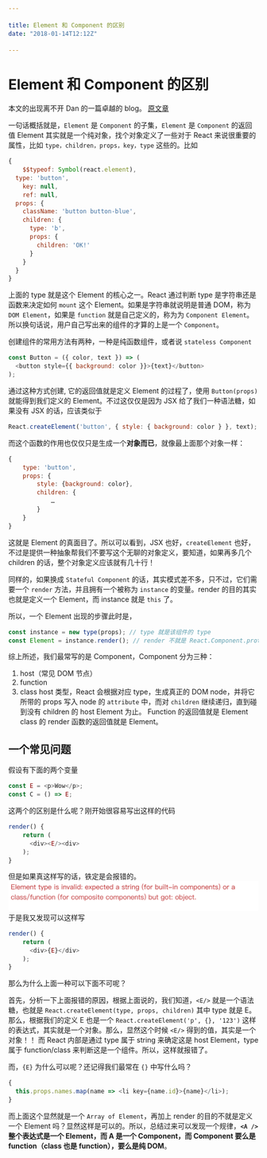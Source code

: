 ```yaml
---

title: Element 和 Component 的区别
date: "2018-01-14T12:12Z"

---
```


# Element 和 Component 的区别

本文的出现离不开 Dan 的一篇卓越的 blog。
[原文章](https://reactjs.org/blog/2015/12/18/react-components-elements-and-instances.html)

一句话概括就是，`Element` 是 `Component` 的子集，`Element` 是 `Component` 的返回值
Element 其实就是一个纯对象，找个对象定义了一些对于 React 来说很重要的属性，比如 `type，children，props，key，type` 这些的。比如

```js
{
	$$typeof: Symbol(react.element),
  type: 'button',
	key: null,
	ref: null,
  props: {
    className: 'button button-blue',
    children: {
      type: 'b',
      props: {
        children: 'OK!'
      }
    }
  }
}
```

上面的 type 就是这个 Element 的核心之一。React 通过判断 type 是字符串还是函数来决定如何 `mount` 这个 Element。如果是字符串就说明是普通 DOM，称为 `DOM Element`，如果是 `function` 就是自己定义的，称为为 `Component Element`。所以换句话说，用户自己写出来的组件的才算的上是一个 `Component`。

创建组件的常用方法有两种，一种是纯函数组件，或者说 `stateless Component`

```js
const Button = ({ color, text }) => (
  <button style={{ background: color }}>{text}</button>
);
```

通过这种方式创建, 它的返回值就是定义 Element 的过程了，使用 `Button(props)` 就能得到我们定义的 Element。不过这仅仅是因为 JSX 给了我们一种语法糖，如果没有 JSX 的话，应该类似于

```js
React.createElement('button', { style: { background: color } }, text);
```

而这个函数的作用也仅仅只是生成一个**对象而已**，就像最上面那个对象一样：

```js
{
	type: 'button',
	props: {
		style: {background: color},
		children: {
			…
		}
	}
}
```

这就是 Element 的真面目了。所以可以看到，JSX 也好，`createElement` 也好，不过是提供一种抽象帮我们不要写这个无聊的对象定义，要知道，如果再多几个 children 的话，整个对象定义应该就有几十行！

同样的，如果换成 `Stateful Component` 的话，其实模式差不多，只不过，它们需要一个 `render` 方法，并且拥有一个被称为 `instance` 的变量。render 的目的其实也就是定义一个 Element，而 instance 就是 `this` 了。

所以，一个 Element 出现的步骤此时是，

```js
const instance = new type(props); // type 就是该组件的 type
const Element = instance.render(); // render 不就是 React.Component.prototype 的方法吗
```

综上所述，我们最常写的是 Component，Component 分为三种：

1. host（常见 DOM 节点）
2. function
3. class
   host 类型，React 会根据对应 type，生成真正的 DOM node，并将它所带的 props 写入 node 的 `attribute` 中，而对 `children` 继续递归，直到碰到没有 children 的 host Element 为止。
   Function 的返回值就是 Element
   class 的 render 函数的返回值就是 Element。

## 一个常见问题

假设有下面的两个变量

```js
const E = <p>Wow</p>;
const C = () => E;
```

这两个的区别是什么呢？刚开始很容易写出这样的代码

```js
render() {
	return (
	  <div><E/><div>
	);
}
```

但是如果真这样写的话，铁定是会报错的。
![](./96FFC213-7B8B-46A4-817B-2F13D2342247.png)
于是我又发现可以这样写

```js
render() {
	return (
	  <div>{E}</div>
	);
}
```

那么为什么上面一种可以下面不可呢？

首先，分析一下上面报错的原因，根据上面说的，我们知道，`<E/>` 就是一个语法糖，也就是 `React.createElement(type, props, children)` 其中 type 就是 E。那么，根据我们的定义 E 也是一个 `React.createElement('p', {}, '123')` 这样的表达式，其实就是一个对象。那么，显然这个时候 `<E/>` 得到的值，其实是一个对象！！ 而 React 内部是通过 type 属于 string 来确定这是 host Element，type 属于 function/class 来判断这是一个组件。所以，这样就报错了。

而，`{E}` 为什么可以呢？还记得我们最常在 `{}` 中写什么吗？

```js
{
  this.props.names.map(name => <li key={name.id}>{name}</li>);
}
```

而上面这个显然就是一个 `Array of Element`，再加上 render 的目的不就是定义一个 Element 吗？显然这样是可以的。所以，总结过来可以发现一个规律，**`<A />` 整个表达式是一个 Element，而 A 是一个 Component，而 Component 要么是 function（class 也是 function），要么是纯 DOM**。
